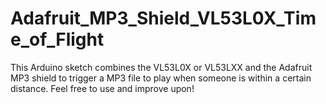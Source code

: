 # Adafruit_MP3_Shield_VL53L0X_Time_of_Flight
This Arduino sketch combines the VL53L0X or VL53LXX and the Adafruit MP3 shield to trigger a MP3 file to play when someone is within a certain distance. Feel free to use and improve upon!
